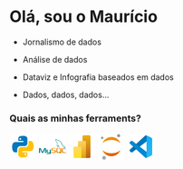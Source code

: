 <h1>Olá, sou o Maurício</h1>

- Jornalismo de dados

- Análise de dados

- Dataviz e Infografia baseados em dados

- Dados, dados, dados...


<h3>Quais as minhas ferraments?</h3>

<div align="left" style="margin-bottom: 10px">
    <img src="https://github.com/mauriciogasparotto/mauriciogasparotto/blob/main/images/icons/languages/icons8-python-48.png">
    <img src="https://github.com/mauriciogasparotto/mauriciogasparotto/blob/main/images/icons/languages/icons8-logo-mysql-48.png">
    <img src="https://github.com/mauriciogasparotto/mauriciogasparotto/blob/main/images/icons/languages/icons8-power-bi-2021-48.png">
    <img src="https://github.com/mauriciogasparotto/mauriciogasparotto/blob/main/images/icons/languages/icons8-jupyter-48.png">
    <img src="https://github.com/mauriciogasparotto/mauriciogasparotto/blob/main/images/icons/languages/icons8-visual-studio-code-2019-48.png">
  
</div>













